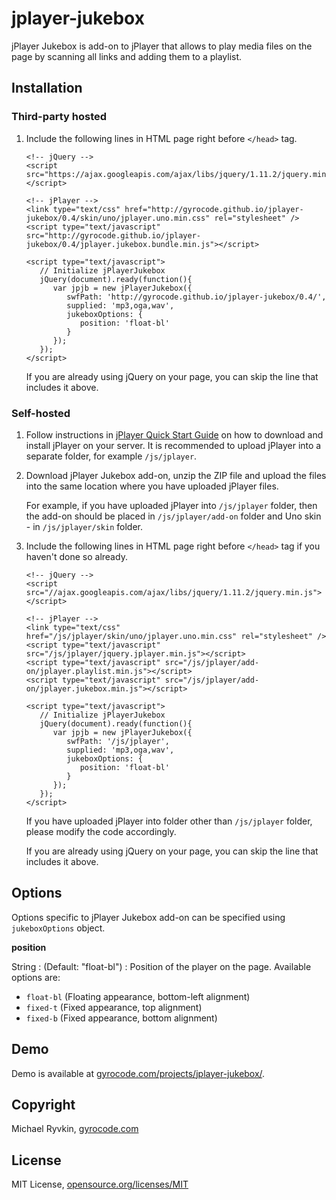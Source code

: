 jplayer-jukebox
===============

jPlayer Jukebox is add-on to jPlayer that allows to play media files on the page by scanning all links and adding them to a playlist.


Installation
------------

### Third-party hosted

1. Include the following lines in HTML page right before `</head>` tag.

    ```
    <!-- jQuery -->
    <script src="https://ajax.googleapis.com/ajax/libs/jquery/1.11.2/jquery.min.js"></script>

    <!-- jPlayer -->
    <link type="text/css" href="http://gyrocode.github.io/jplayer-jukebox/0.4/skin/uno/jplayer.uno.min.css" rel="stylesheet" />
    <script type="text/javascript" src="http://gyrocode.github.io/jplayer-jukebox/0.4/jplayer.jukebox.bundle.min.js"></script>

    <script type="text/javascript">
       // Initialize jPlayerJukebox
       jQuery(document).ready(function(){
          var jpjb = new jPlayerJukebox({
             swfPath: 'http://gyrocode.github.io/jplayer-jukebox/0.4/', 
             supplied: 'mp3,oga,wav',
             jukeboxOptions: {
                position: 'float-bl'
             }
          });
       });
    </script>
    ```

    If you are already using jQuery on your page, you can skip the line that includes it above.


### Self-hosted

1. Follow instructions in [jPlayer Quick Start Guide](http://jplayer.org/latest/quick-start-guide) on how to download and install jPlayer on your server. It is recommended to upload jPlayer into a separate folder, for example `/js/jplayer`.

2. Download jPlayer Jukebox add-on, unzip the ZIP file and upload the files into the same location where you have uploaded jPlayer files.

    For example, if you have uploaded jPlayer into `/js/jplayer` folder, then the add-on should be placed in `/js/jplayer/add-on` folder and Uno skin - in `/js/jplayer/skin` folder.

3. Include the following lines in HTML page right before `</head>` tag if you haven't done so already.

    ```
    <!-- jQuery -->
    <script src="//ajax.googleapis.com/ajax/libs/jquery/1.11.2/jquery.min.js"></script>

    <!-- jPlayer -->
    <link type="text/css" href="/js/jplayer/skin/uno/jplayer.uno.min.css" rel="stylesheet" />
    <script type="text/javascript" src="/js/jplayer/jquery.jplayer.min.js"></script>
    <script type="text/javascript" src="/js/jplayer/add-on/jplayer.playlist.min.js"></script>
    <script type="text/javascript" src="/js/jplayer/add-on/jplayer.jukebox.min.js"></script>

    <script type="text/javascript">
       // Initialize jPlayerJukebox
       jQuery(document).ready(function(){
          var jpjb = new jPlayerJukebox({
             swfPath: '/js/jplayer', 
             supplied: 'mp3,oga,wav',
             jukeboxOptions: {
                position: 'float-bl'
             }
          });
       });
    </script>
    ```

    If you have uploaded jPlayer into folder other than `/js/jplayer` folder, please modify the code accordingly.

    If you are already using jQuery on your page, you can skip the line that includes it above.


Options
-------
Options specific to jPlayer Jukebox add-on can be specified using `jukeboxOptions` object.

**position**

String : (Default: "float-bl") : Position of the player on the page. Available options are:
   * `float-bl` (Floating appearance, bottom-left alignment)
   * `fixed-t` (Fixed appearance, top alignment)
   * `fixed-b` (Fixed appearance, bottom alignment)


Demo
----
Demo is available at [gyrocode.com/projects/jplayer-jukebox/](http://www.gyrocode.com/projects/jplayer-jukebox/).


Copyright
---------

Michael Ryvkin, [gyrocode.com](http://www.gyrocode.com)


License
-------

MIT License, [opensource.org/licenses/MIT](http://www.opensource.org/licenses/MIT)

